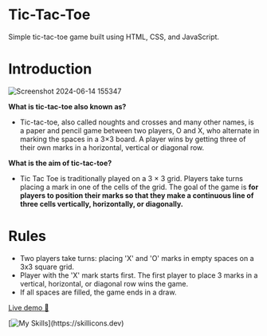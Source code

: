 # Tic-Tac-Toe
Simple tic-tac-toe game built using HTML, CSS, and JavaScript.
# Introduction
![Screenshot 2024-06-14 155347](https://github.com/uttambodara/PRODIGY_WD_02/assets/129719033/14fd7d9a-1621-44bc-be9b-97aedc9764e6)

**What is tic-tac-toe also known as?**
+ Tic-tac-toe, also called noughts and crosses and many other names, is a paper and pencil game between two players, O and X, who alternate in marking the spaces in a 3×3 board. A player wins by getting three of their own marks in a horizontal, vertical or diagonal row.

**What is the aim of tic-tac-toe?**
+ Tic Tac Toe is traditionally played on a 3 × 3 grid. Players take turns placing a mark in one of the cells of the grid. The goal of the game is **for players to position their marks so that they make a continuous line of three cells vertically, horizontally, or diagonally.**

# Rules

+ Two players take turns: placing 'X' and 'O' marks in empty spaces on a 3x3 square grid.
+ Player with the 'X' mark starts first. The first player to place 3 marks in a vertical, horizontal, or diagonal row wins the game.
+ If all spaces are filled, the game ends in a draw.


[Live demo 👋](https://hermione69.github.io/tic-tac/)


[![My Skills](https://skillicons.dev/icons?i=js,html,css,)](https://skillicons.dev) 
